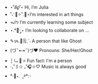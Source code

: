 - ⋆˚𝜗𝜚˚⋆ Hi, I’m Julia
- ˚˖𓍢🌷✧˚.🎀⋆I’m interested in art things
- ᯓᡣ𐭩 I’m currently learning some subject
- ⋆.°🦋༘⋆ I’m looking to collaborate on ...
- ✎ᝰ.📓🗒ˎˊ˗ A person that like Ghost
- (づ˶•༝•˶)づ❤️ Pronouns: She/Her/Ghost
- ┆ ⤿ 💌 ⌗ Fun fact: I'm a person
- ‧₊˚🖇️✩ ₊˚🎧⊹♡ Music is always good
- °‧🫧⋆.ೃ࿔*:･
<!---
JuliaIsBoring/JuliaIsBoring is a ✨ special ✨ repository because its `README.md` (this file) appears on your GitHub profile.
You can click the Preview link to take a look at your changes.
--->
